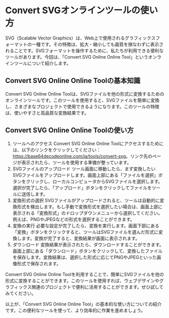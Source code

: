Convert SVGオンラインツールの使い方
=======================

SVG（Scalable Vector Graphics）は、Web上で使用されるグラフィックスフォーマットの一種です。その特徴は、拡大・縮小しても画質を損なわずに表示されることです。SVGフォーマットを操作するために、私たちが利用できる便利なツールがあります。今回は、「Convert SVG Online Online Tool」というオンラインツールについて紹介します。

Convert SVG Online Online Toolの基本知識
-----------------------------------

Convert SVG Online Online Toolは、SVGファイルを他の形式に変換するためのオンラインツールです。このツールを使用すると、SVGファイルを簡単に変換し、さまざまなプロジェクトで使用できるようになります。このツールの特徴は、使いやすさと高品質な変換結果です。

Convert SVG Online Online Toolの使い方
----------------------------------

1. ツールへのアクセス Convert SVG Online Online Toolにアクセスするためには、以下のリンクをクリックしてください：<https://base64decodeonline.com/ja/tools/convert-svg>。リンク先のページが表示されたら、ツールを使用する準備が整っています。
2. SVGファイルのアップロード ツール画面に移動したら、まず変換したいSVGファイルをアップロードします。画面上部にある「ファイルを選択」ボタンをクリックし、ローカルコンピュータからSVGファイルを選択します。選択が完了したら、「アップロード」ボタンをクリックしてファイルをツールに送信します。
3. 変換形式の選択 SVGファイルがアップロードされると、ツールは自動的に変換形式を検出します。もし手動で変換形式を選択したい場合は、画面上部に表示される「変換形式」のドロップダウンメニューから選択してください。例えば、PNGやJPEGなどの形式を選択することができます。
4. 変換の実行 必要な設定が完了したら、変換を実行します。画面下部にある「変換」ボタンをクリックすると、ツールはSVGファイルを選んだ形式に変換します。変換が完了すると、変換結果が画面に表示されます。
5. ダウンロード 変換結果が表示されたら、ダウンロードすることができます。画面上部にある「ダウンロード」ボタンをクリックして、変換したファイルを保存します。変換結果は、選択した形式に応じてPNGやJPEGといった画像形式で保存されます。

Convert SVG Online Online Toolを利用することで、簡単にSVGファイルを他の形式に変換することができます。このツールを使用すれば、ウェブデザインやグラフィックス関連のプロジェクトで便利に活用することができます。ぜひ試してみてください。

以上が、「Convert SVG Online Online Tool」の基本的な使い方についての紹介です。この便利なツールを使って、より効率的に作業を進めましょう。